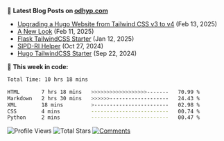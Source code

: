 📖 **Latest Blog Posts on [odhyp.com][website-url]**

<!-- BLOG-POST-LIST:START -->
- [Upgrading a Hugo Website from Tailwind CSS v3 to v4](https://odhyp.com/writings/upgrading-a-hugo-website-from-tailwind-css-v3-to-v4/) (Feb 13, 2025)
- [A New Look](https://odhyp.com/writings/a-new-look/) (Feb 11, 2025)
- [Flask TailwindCSS Starter](https://odhyp.com/projects/flask-tailwindcss-starter/) (Jan 12, 2025)
- [SIPD-RI Helper](https://odhyp.com/projects/sipd-ri-helper/) (Oct 27, 2024)
- [Hugo TailwindCSS Starter](https://odhyp.com/projects/hugo-tailwindcss-starter/) (Sep 22, 2024)<!-- BLOG-POST-LIST:END -->

📆 **This week in code:**

<!--START_SECTION:waka-->

```bash
Total Time: 10 hrs 18 mins

HTML       7 hrs 18 mins   >>>>>>>>>>>>>>>>>>-------   70.99 %
Markdown   2 hrs 30 mins   >>>>>>-------------------   24.43 %
XML        18 mins         >------------------------   02.98 %
CSS        4 mins          -------------------------   00.74 %
Python     2 mins          -------------------------   00.47 %
```

<!--END_SECTION:waka-->

![Profile Views][view-shield]
![Total Stars][stars-shield]
[![Comments][comments-shield]][comments-url]

<!-- LINKS & IMAGES -->
[website-url]: https://odhyp.com/blog
[view-shield]: https://komarev.com/ghpvc/?username=odhyp&color=00bba7&style=for-the-badge&abbreviated=true
[stars-shield]: https://img.shields.io/github/stars/odhyp?style=for-the-badge&label=total%20stars&color=00bba7
[comments-shield]: https://img.shields.io/github/discussions/odhyp/odhyp?style=for-the-badge&label=comments&color=00bba7
[comments-url]: https://github.com/odhyp/odhyp/discussions
